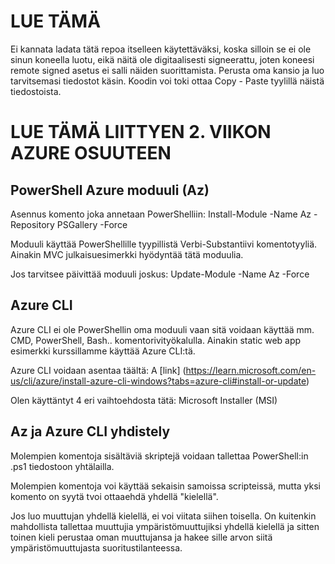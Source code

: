 LUE TÄMÄ
========

Ei kannata ladata tätä repoa itselleen käytettäväksi, koska silloin se ei ole sinun
koneella luotu, eikä näitä ole digitaalisesti signeerattu, joten koneesi remote signed asetus ei salli näiden
suorittamista.
Perusta oma kansio ja luo tarvitsemasi tiedostot käsin. Koodin voi toki ottaa Copy - Paste tyylillä
näistä tiedostoista.

LUE TÄMÄ LIITTYEN 2. VIIKON AZURE OSUUTEEN
==========================================

PowerShell Azure moduuli (Az)
--------------------------
Asennus komento joka annetaan PowerShelliin:
Install-Module -Name Az -Repository PSGallery -Force

Moduuli käyttää PowerShellille tyypillistä Verbi-Substantiivi komentotyyliä.
Ainakin MVC julkaisuesimerkki hyödyntää tätä moduulia.

Jos tarvitsee päivittää moduuli joskus:
Update-Module -Name Az -Force

Azure CLI
---------

Azure CLI ei ole PowerShellin oma moduuli vaan sitä voidaan käyttää mm. CMD, PowerShell, Bash.. komentorivityökalulla.
Ainakin static web app esimerkki kurssillamme käyttää Azure CLI:tä.

Azure CLI voidaan asentaa täältä:
A [link]
(https://learn.microsoft.com/en-us/cli/azure/install-azure-cli-windows?tabs=azure-cli#install-or-update)

Olen käyttäntyt 4 eri vaihtoehdosta tätä:
Microsoft Installer (MSI)

Az ja Azure CLI yhdistely
-------------------------
Molempien komentoja sisältäviä skriptejä voidaan tallettaa PowerShell:in .ps1 tiedostoon yhtälailla.

Molempien komentoja voi käyttää sekaisin samoissa scripteissä, mutta yksi komento on syytä tvoi ottaaehdä yhdellä "kielellä".

Jos luo muuttujan yhdellä kielellä, ei voi viitata siihen toisella.
On kuitenkin mahdollista tallettaa muuttujia ympäristömuuttujiksi yhdellä kielellä ja sitten
toinen kieli perustaa oman muuttujansa ja hakee sille arvon siitä ympäristömuuttujasta suoritustilanteessa.
